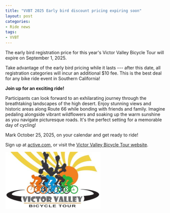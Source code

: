 ```yaml
---
title: "VVBT 2025 Early bird discount pricing expiring soon"
layout: post
categories:
- Ride news
tags:
- VVBT
---
```


The early bird registration price for this year's Victor Valley Bicycle Tour will expire on September 1, 2025.

Take advantage of the early bird pricing while it lasts --- after this date, all registration categories will incur an additional $10 fee. This is the best deal for any bike ride event in Southern California!

**Join up for an exciting ride!**

Participants can look forward to an exhilarating journey through the breathtaking landscapes of the high desert. Enjoy stunning views and historic areas along Route 66 while bonding with friends and family. Imagine pedaling alongside vibrant wildflowers and soaking up the warm sunshine as you navigate picturesque roads. It's the perfect setting for a memorable day of cycling!

Mark October 25, 2025, on your calendar and get ready to ride!

Sign up at [active.com](https://endurancecui.active.com/new/events/94241003/select-race?_p=2749137076817535&error=login_required&state=e26ae163-42cf-4b95-af35-7d02f3ab6f3f&mrrId=ef1bb05f-b94f-47ff-b48e-061c197e85f9&rcid=35553451-8680-42A6-9AC8-8A00BF858C2F&e4q=f29724af-c3b0-43d8-8b06-257ab183a545&e4p=0e090ce9-9298-47e7-89bb-d7941d9fbed1&e4ts=1751977192&e4c=active&e4e=snawe00000000&e4rt=Safetynet&e4h=e61ef5e3acbb6e3fe84201549e659198), or visit the [Victor Valley Bicycle Tour website](http://victorvalleybicycletour.com/index.php).

[![Victor Valley Bicycle Tour](/assets/img/2024/vvbt.png "Victor Valley Bicycle Tour")](https://www.active.com/orgs/victor-valley-bicycle-tour)
